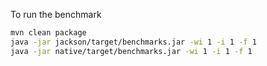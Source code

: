 To run the benchmark

```bash
mvn clean package
java -jar jackson/target/benchmarks.jar -wi 1 -i 1 -f 1
java -jar native/target/benchmarks.jar -wi 1 -i 1 -f 1
```
